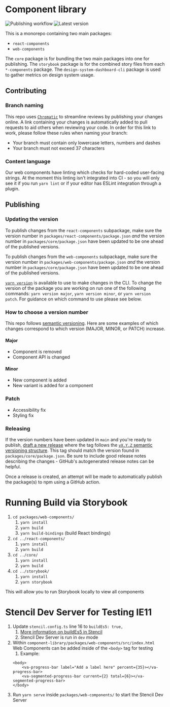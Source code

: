 # Component library
![Publishing workflow](https://github.com/department-of-veterans-affairs/component-library/actions/workflows/publish.yml/badge.svg)
![Latest version](https://img.shields.io/npm/v/@department-of-veterans-affairs/component-library)

This is a monorepo containing two main packages:

- `react-components`
- `web-components`

The `core` package is for bundling the two main packages into one for publishing. The `storybook` package is for the combined story files from each `*-components` package.
The `design-system-dashboard-cli` package is used to gather metrics on design system usage.

## Contributing

### Branch naming
This repo uses [`Chromatic`](https://www.chromatic.com/) to streamline reviews by publishing your changes online. A link containing your changes is automatically added to pull requests to aid others when reviewing your code. In order for this link to work, please follow these rules when naming your branch:
- Your branch must contain only lowercase letters, numbers and dashes
- Your branch must not exceed 37 characters

### Content language

Our web components have linting which checks for hard-coded user-facing strings. At the moment this linting isn't integrated into CI - so you will only see it if you run `yarn lint` or if your editor has ESLint integration through a plugin.

## Publishing

### Updating the version

To publish changes from the `react-components` subpackage, make sure the version number in `packages/react-components/package.json` _and_ the version number in `packages/core/package.json` have been updated to be one ahead of the published versions.

To publish changes from the `web-components` subpackage, make sure the version number in `packages/web-components/package.json` _and_ the version number in `packages/core/package.json` have been updated to be one ahead of the published versions.

[`yarn version`](https://yarnpkg.com/cli/version) is available to use to make changes in the CLI. To change the version of the package you are working on run one of the following commands: `yarn version major`, `yarn version minor`, or `yarn version patch`. For guidance on which command to use please see below.

### How to choose a version number

This repo follows [semantic versioning](https://semver.org/). Here are some examples of which changes correspond to which version (MAJOR, MINOR, or PATCH) increase.

#### Major
- Component is removed
- Component API is changed

#### Minor
- New component is added
- New variant is added for a component

### Patch
- Accessibility fix
- Styling fix

### Releasing
If the version numbers have been updated in `main` and you're ready to publish, [draft a new release](https://github.com/department-of-veterans-affairs/component-library/releases) where the tag follows the [`vX.Y.Z` semantic versioning structure](https://semver.org/). This tag should match the version found in `packages/core/package.json`. Be sure to include good release notes describing the changes - GitHub's autogenerated release notes can be helpful.

Once a release is created, an attempt will be made to automatically publish the package(s) to npm using a GitHub action.

# Running Build via Storybook

1. `cd packages/web-components/`
    1. `yarn install`
    2. `yarn build`
    3. `yarn build-bindings` (build React bindings)
2. `cd ../react-components/`
    1. `yarn install`
    2. `yarn build`
3. `cd ../core/`
    1. `yarn install`
    2. `yarn build`
4. `cd ../storybook/`
    1. `yarn install`
    2. `yarn storybook`

This will allow you to run Storybook locally to view all components

# Stencil Dev Server for Testing IE11

1. Update `stencil.config.ts` line 16 to `buildEs5: true,`
    1. [More information on buildEs5 in Stencil](https://stenciljs.com/docs/config#buildes5)
    2. Stencil Dev Server is run in `dev` mode
2. Within `component-library/packages/web-components/src/index.html` Web Components can be added inside of the `<body>` tag for testing
    1. Example:
    ```
    <body>
        <va-progress-bar label="Add a label here" percent={35}></va-progress-bar>
        <va-segmented-progress-bar current={2} total={6}></va-segmented-progress-bar>
    </body>
    ```
3. Run `yarn serve` inside `packages/web-components/` to start the Stencil Dev Server
